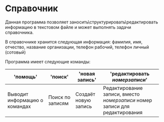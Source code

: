 # Справочник
Данная программа позволяет заносить\структурировать\редактировать информацию в текстовом файле и может выполнять задачи справочника.

В справочнике хранится следующая информация: фамилия, имя, отчество, название организации, телефон рабочий, телефон личный (сотовый)

Программа имеет следующие команды:

|           'помощь'              |       'поиск'      |     'новая запись'     | 'редактировать $номер записи$'                                               |
|---------------------------------|--------------------|------------------------|------------------------------------------------------------------------------|
|  Выводит информацию о командах  | Поиск по записям   | Создаёт новую запись   | Редактирование записи, вместо $номер записи$ номер записи для редактирования |


